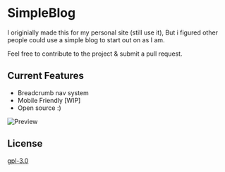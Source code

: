 
# SimpleBlog

I originially made this for my personal site (still use it), But i figured other people could use a simple blog to start out on as I am.

Feel free to contribute to the project & submit a pull request.




## Current Features

- Breadcrumb nav system
- Mobile Friendly [WIP]
- Open source :)


![Preview](https://i.imgur.com/HB6rZ2r.png)

## License

[gpl-3.0](https://choosealicense.com/licenses/gpl-3.0/)

